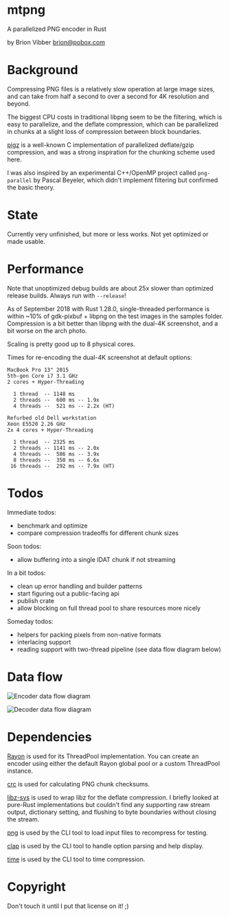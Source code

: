 # mtpng

A parallelized PNG encoder in Rust

by Brion Vibber <brion@pobox.com>

# Background

Compressing PNG files is a relatively slow operation at large image sizes, and can take from half a second to over a second for 4K resolution and beyond.

The biggest CPU costs in traditional libpng seem to be the filtering, which is easy to parallelize, and the deflate compression, which can be parallelized in chunks at a slight loss of compression between block boundaries.

[pigz](https://zlib.net/pigz/) is a well-known C implementation of parallelized deflate/gzip compression, and was a strong inspiration for the chunking scheme used here.

I was also inspired by an experimental C++/OpenMP project called `png-parallel` by Pascal Beyeler, which didn't implement filtering but confirmed the basic theory.

# State

Currently very unfinished, but more or less works. Not yet optimized or made usable.

# Performance

Note that unoptimized debug builds are about 25x slower than optimized release builds. Always run with `--release`!

As of September 2018 with Rust 1.28.0, single-threaded performance is within ~10% of gdk-pixbuf + libpng on the test images in the samples folder. Compression is a bit better than libpng with the dual-4K screenshot, and a bit worse on the arch photo.

Scaling is pretty good up to 8 physical cores.

Times for re-encoding the dual-4K screenshot at default options:

```
MacBook Pro 13" 2015
5th-gen Core i7 3.1 GHz
2 cores + Hyper-Threading

  1 thread  -- 1148 ms
  2 threads --  600 ms -- 1.9x
  4 threads --  521 ms -- 2.2x (HT)
```

```
Refurbed old Dell workstation
Xeon E5520 2.26 GHz
2x 4 cores + Hyper-Threading

  1 thread  -- 2325 ms
  2 threads -- 1141 ms -- 2.0x
  4 threads --  586 ms -- 3.9x
  8 threads --  350 ms -- 6.6x
 16 threads --  292 ms -- 7.9x (HT)
```

# Todos

Immediate todos:
* benchmark and optimize
* compare compression tradeoffs for different chunk sizes

Soon todos:
* allow buffering into a single IDAT chunk if not streaming

In a bit todos:
* clean up error handling and builder patterns
* start figuring out a public-facing api
* publish crate
* allow blocking on full thread pool to share resources more nicely

Someday todos:
* helpers for packing pixels from non-native formats
* interlacing support
* reading support with two-thread pipeline (see data flow diagram below)

# Data flow

![Encoder data flow diagram](https://raw.githubusercontent.com/brion/mtpng/master/docs/data-flow-write.png)

![Decoder data flow diagram](https://raw.githubusercontent.com/brion/mtpng/master/docs/data-flow-read.png)

# Dependencies

[Rayon](https://crates.io/crates/rayon) is used for its ThreadPool implementation. You can create an encoder using either the default Rayon global pool or a custom ThreadPool instance.

[crc](https://crates.io/crates/crc) is used for calculating PNG chunk checksums.

[libz-sys](https://crates.io/crates/libz-sys) is used to wrap libz for the deflate compression. I briefly looked at pure-Rust implementations but couldn't find any supporting raw stream output, dictionary setting, and flushing to byte boundaries without closing the stream.

[png](https://crates.io/crates/png) is used by the CLI tool to load input files to recompress for testing.

[clap](https://crates.io/crates/clap) is used by the CLI tool to handle option parsing and help display.

[time](https://crates.io/crates/time) is used by the CLI tool to time compression.

# Copyright

Don't touch it until I put that license on it! ;)
